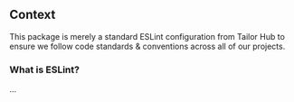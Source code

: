 ## Context

This package is merely a standard ESLint configuration from Tailor Hub to ensure we follow code standards & conventions across all of our projects.

### What is ESLint?

...